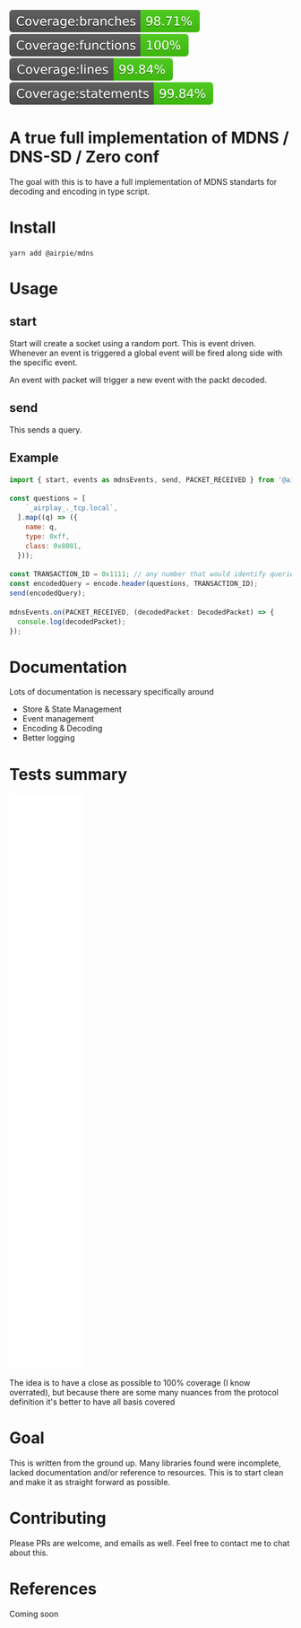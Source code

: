 ![alt text](./badges/badge-branches.svg)
![alt text](./badges/badge-functions.svg)
![alt text](./badges/badge-lines.svg)
![alt text](./badges/badge-statements.svg)

# A true full implementation of MDNS / DNS-SD / Zero conf

The goal with this is to have a full implementation of MDNS standarts for decoding and encoding in type script.

# Install

`yarn add @airpie/mdns`

# Usage

## start

Start will create a socket using a random port.
This is event driven. Whenever an event is triggered a global event will be fired along side with the specific event.

An event with packet will trigger a new event with the packt decoded.

## send

This sends a query.

## Example

```javascript
import { start, events as mdnsEvents, send, PACKET_RECEIVED } from '@airpie/mdns';

const questions = [
    `_airplay_._tcp.local`,
  ].map((q) => ({
    name: q,
    type: 0xff,
    class: 0x8001,
  }));

const TRANSACTION_ID = 0x1111; // any number that would identify queries and responses.
const encodedQuery = encode.header(questions, TRANSACTION_ID);
send(encodedQuery);

mdnsEvents.on(PACKET_RECEIVED, (decodedPacket: DecodedPacket) => {
  console.log(decodedPacket);
});
```

# Documentation

Lots of documentation is necessary specifically around

- Store & State Management
- Event management
- Encoding & Decoding
- Better logging

# Tests summary

<picture>
  <img alt="Image Alt Text" src="./test-report.svg">
</picture>

The idea is to have a close as possible to 100% coverage (I know overrated), but because there are some many nuances from the protocol definition it's better to have all basis covered

# Goal

This is written from the ground up. Many libraries found were incomplete, lacked documentation and/or reference to resources. This is to start clean and make it as straight forward as possible.

# Contributing

Please PRs are welcome, and emails as well. Feel free to contact me to chat about this.

# References

Coming soon
